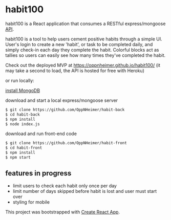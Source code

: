 # habit100 

habit100 is a React application that consumes a RESTful express/mongoose [API](https://github.com/OppNHeimer/habit-back).

habit100 is a tool to help users cement positive habits through a simple UI. User's login to create a new 'habit', or task to be completed daily, and simply check-in each day they complete the habit. Colorful blocks act as tallies so users can easily see how many times they've completed the habit.

Check out the deployed MVP at https://oppnheimer.github.io/habit100/ (it may take a second to load, the API is hosted for free with Heroku)

or run locally:

[install MongoDB](https://docs.mongodb.com/v3.0/installation/)

download and start a local express/mongoose server
```bash
$ git clone https://github.com/OppNHeimer/habit-back
$ cd habit-back
$ npm install
$ node index.js
```

download and run front-end code
```bash
$ git clone https://github.com/OppNHeimer/habit-front
$ cd habit-front
$ npm install
$ npm start
```

## features in progress

- limit users to check each habit only once per day
- limit number of days skipped before habit is lost and user must start over
- styling for mobile

This project was bootstrapped with [Create React App](https://github.com/facebookincubator/create-react-app).
